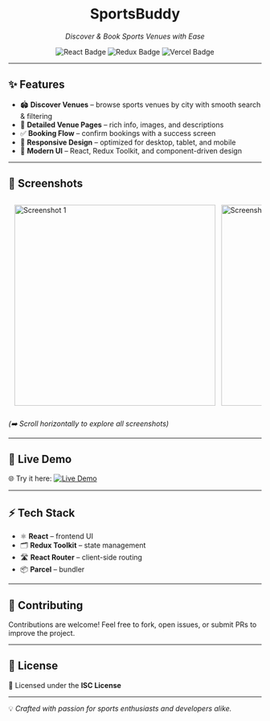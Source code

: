 <h1 align="center">SportsBuddy</h1>
<p align="center">
  <i>Discover & Book Sports Venues with Ease</i>
</p>

<p align="center">
  <img src="https://img.shields.io/badge/React-18-blue?logo=react" alt="React Badge"/>
  <img src="https://img.shields.io/badge/Redux-Toolkit-purple?logo=redux" alt="Redux Badge"/>
  <img src="https://img.shields.io/badge/Deployed-Vercel-black?logo=vercel" alt="Vercel Badge"/>
</p>

---

## ✨ Features

- 🏟️ **Discover Venues** – browse sports venues by city with smooth search & filtering
- 📍 **Detailed Venue Pages** – rich info, images, and descriptions
- ✅ **Booking Flow** – confirm bookings with a success screen
- 📱 **Responsive Design** – optimized for desktop, tablet, and mobile
- 🎨 **Modern UI** – React, Redux Toolkit, and component-driven design

---

## 📸 Screenshots

<div style="display: flex; gap: 12px; overflow-x: auto; padding: 12px;">
  <img src="https://i.ibb.co/FkmRFNhh/sports-buddy-alpha-vercel-app-i-Pad-Air.png" alt="Screenshot 1" width="400"/>
  <img src="https://i.ibb.co/WN7mZSnr/sports-buddy-alpha-vercel-app-i-Pad-Air-1.png" alt="Screenshot 2" width="400"/>
  <img src="https://i.ibb.co/Gf2fLQhZ/sports-buddy-alpha-vercel-app-i-Pad-Air-2.png" alt="Screenshot 3" width="400"/>
  <img src="https://i.ibb.co/7xD2kS4g/sports-buddy-alpha-vercel-app-i-Pad-Air-3.png" alt="Screenshot 4" width="400"/>
</div>

_(➡️ Scroll horizontally to explore all screenshots)_

---

## 🚀 Live Demo

🌐 Try it here: [![Live Demo](https://img.shields.io/badge/Live-Demo-brightgreen?style=for-the-badge&logo=vercel)](https://sports-buddy-alpha.vercel.app/)

---

## ⚡ Tech Stack

- ⚛️ **React** – frontend UI
- 🗂️ **Redux Toolkit** – state management
- 🛣️ **React Router** – client-side routing
- 📦 **Parcel** – bundler

---

## 🤝 Contributing

Contributions are welcome! Feel free to fork, open issues, or submit PRs to improve the project.

---

## 📄 License

📌 Licensed under the **ISC License**

---

💡 _Crafted with passion for sports enthusiasts and developers alike._
